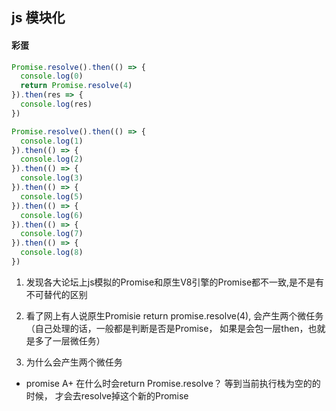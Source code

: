 ## js 模块化



#### 彩蛋

```js
Promise.resolve().then(() => {
  console.log(0)
  return Promise.resolve(4)
}).then(res => {
  console.log(res)
})

Promise.resolve().then(() => {
  console.log(1)
}).then(() => {
  console.log(2)
}).then(() => {
  console.log(3)
}).then(() => {
  console.log(5)
}).then(() => {
  console.log(6)
}).then(() => {
  console.log(7)
}).then(() => {
  console.log(8)
})

```

1. 发现各大论坛上js模拟的Promise和原生V8引擎的Promise都不一致,是不是有不可替代的区别

2. 看了网上有人说原生Promisie return promise.resolve(4), 会产生两个微任务（自己处理的话，一般都是判断是否是Promise， 如果是会包一层then，也就是多了一层微任务）

3. 为什么会产生两个微任务

- promise A+ 在什么时会return Promise.resolve？ 等到当前执行栈为空的的时候， 才会去resolve掉这个新的Promise